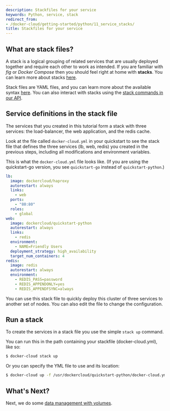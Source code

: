 ```yaml
---
description: Stackfiles for your service
keywords: Python, service, stack
redirect_from:
- /docker-cloud/getting-started/python/11_service_stacks/
title: Stackfiles for your service
---
```


## What are stack files?

A stack is a logical grouping of related services that are usually deployed
together and require each other to work as intended. If you are familiar with
*fig* or *Docker Compose* then you should feel right at home with **stacks**.
You can learn more about stacks [here](../../apps/stacks.md).

Stack files are YAML files, and you can learn more about the available syntax
[here](../../apps/stack-yaml-reference.md). You can also interact with stacks
using the [stack commands in our API](/apidocs/docker-cloud.md#stacks).

## Service definitions in the stack file

The services that you created in this tutorial form a stack with three services:
the load-balancer, the web application, and the redis cache.

Look at the file called `docker-cloud.yml` in your quickstart to see the stack
file that defines the three services (lb, web, redis) you created in the
previous steps, including all modifications and environment variables.

This is what the `docker-cloud.yml` file looks like. (If you are using the
quickstart-go version, you see `quickstart-go` instead of
`quickstart-python`.)

```yml
lb:
  image: dockercloud/haproxy
  autorestart: always
  links:
    - web
  ports:
    - "80:80"
  roles:
    - global
web:
  image: dockercloud/quickstart-python
  autorestart: always
  links:
    - redis
  environment:
    - NAME=Friendly Users
  deployment_strategy: high_availability
  target_num_containers: 4
redis:
  image: redis
  autorestart: always
  environment:
    - REDIS_PASS=password
    - REDIS_APPENDONLY=yes
    - REDIS_APPENDFSYNC=always
```

You can use this stack file to quickly deploy this cluster of three services to
another set of nodes. You can also edit the file to change the configuration.

## Run a stack

To create the services in a stack file you use the simple `stack up` command.

You can run this in the path containing your stackfile (docker-cloud.yml), like
so:

```bash
$ docker-cloud stack up
```

Or you can specify the YML file to use and its location:

```bash
$ docker-cloud up -f /usr/dockercloud/quickstart-python/docker-cloud.yml
```

## What's Next?

Next, we do some [data management with volumes](12_data_management_with_volumes.md).
